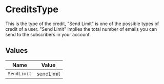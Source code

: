 # CreditsType

This is the type of the credit, "Send Limit" is one of the possible types of credit of a user. "Send Limit" implies the total number of emails you can send to the subscribers in your account.


## Values

| Name        | Value       |
| ----------- | ----------- |
| `SendLimit` | sendLimit   |